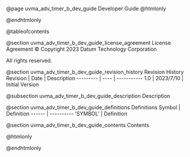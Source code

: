 @page uvma_adv_timer_b_dev_guide Developer Guide
@htmlonly
<div class="autonumbering">
@endhtmlonly


@tableofcontents


@section uvma_adv_timer_b_dev_guide_license_agreement License Agreement
© Copyright 2023 Datum Technology Corporation

All rights reserved.


@section uvma_adv_timer_b_dev_guide_revision_history Revision History
Revision  | Date | Description
--------- | ---- | -----------
1.0 | 2023/7/10 | Initial Version

@subsection uvma_adv_timer_b_dev_guide_description Description


@section uvma_adv_timer_b_dev_guide_definitions Definitions
Symbol | Definition
------ | ----------
 'SYMBOL' | Definition


@section uvma_adv_timer_b_dev_guide_contents Contents


@htmlonly
</div>
@endhtmlonly